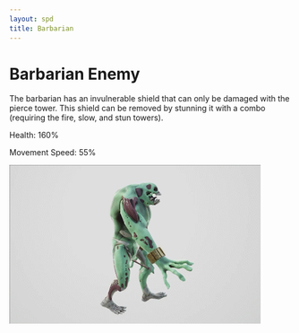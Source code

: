 ```yaml
---
layout: spd
title: Barbarian
---
```


# Barbarian Enemy

The barbarian has an invulnerable shield that can only be damaged with the pierce tower. This shield can be removed by stunning it with a combo (requiring the fire, slow, and stun towers).

Health: 160%

Movement Speed: 55%

<img src="/assets/images/spd/enemy-barbarian.gif" width="449" height="283">
